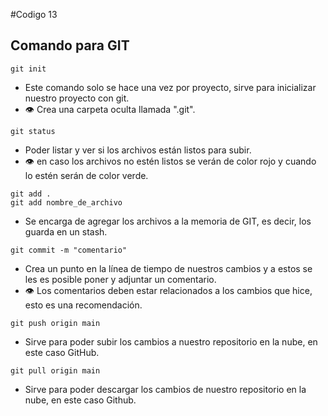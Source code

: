 #Codigo 13

## Comando para GIT
```
git init
```
- Este comando solo se hace una vez por proyecto, sirve para inicializar nuestro proyecto con git.
- :eye: Crea una carpeta oculta llamada ".git".

```
git status
```
- Poder listar y ver si los archivos están listos para subir.
- :eye: en caso los archivos no estén listos se verán de color rojo y cuando lo estén serán de color verde.

```
git add .
git add nombre_de_archivo
```
- Se encarga de agregar los archivos a la memoria de GIT, es decir, los guarda en un stash.

```
git commit -m "comentario"
```
- Crea un punto en la línea de tiempo de nuestros cambios y a estos se les es posible poner y adjuntar un comentario.
- :eye: Los comentarios deben estar relacionados a los cambios que hice, esto es una recomendación.

```
git push origin main
```
- Sirve para poder subir los cambios a nuestro repositorio en la nube, en este caso GitHub.

```
git pull origin main
```
- Sirve para poder descargar los cambios de nuestro repositorio en la nube, en este caso Github.
